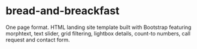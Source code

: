 # bread-and-breackfast
One page format. HTML landing site template built with Bootstrap featuring morphtext, text slider, grid filtering, lightbox details, count-to numbers, call request and contact form.
